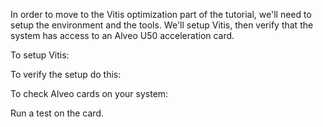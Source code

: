 In order to move to the Vitis optimization part of the tutorial, we'll need to setup the environment and the tools.
We'll setup Vitis, then verify that the system has access to an Alveo U50 acceleration card.

To setup Vitis:

To verify the setup do this:

To check Alveo cards on your system:

Run a test on the card.
